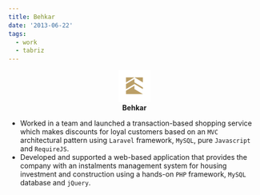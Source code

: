 ```yaml
---
title: Behkar
date: '2013-06-22'
tags:
  - work
  - tabriz
---
```

<p align='center'>
  <img src='/assets/stories/behkar.png' height='64'  /><br />
  <b>Behkar</b>
</p>

* Worked in a team and launched a transaction-based shopping service which makes discounts for loyal customers based on
an `MVC` architectural pattern using `Laravel` framework, `MySQL`, pure `Javascript` and `RequireJS`.
* Developed and supported a web-based application that provides the company with an instalments management system for
housing investment and construction using a hands-on `PHP` framework, `MySQL` database and `jQuery`.
